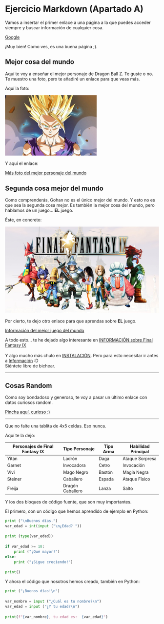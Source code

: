 # Ejercicio Markdown (Apartado A)

Vamos a insertar el primer enlace a una página a la que puedes acceder siempre y buscar información de cualquier cosa.

[Google](https://www.google.com/)

¡Muy bien! Como ves, es una buena página ;).

## Mejor cosa del mundo

Aquí te voy a enseñar el mejor personaje de Dragon Ball Z. Te guste o no.
Te muestro una foto, pero te añadiré un enlace para que veas más.

Aquí la foto:

<img src= "/img/Gohan SS2.jpg" width= "300">

Y aquí el enlace:

[Más foto del mejor personaje del mundo](https://www.google.com/search?q=gohan+ssj2&client=firefox-b-d&sxsrf=AJOqlzVlUhlNTA0OdsvAn_aS18qmlHAwSA:1678867987876&source=lnms&tbm=isch&sa=X&ved=2ahUKEwjE66rQvt39AhWDSUEAHTZYB2kQ_AUoAXoECAEQAw&biw=1235&bih=953)

## Segunda cosa mejor del mundo

Como comprenderás, Gohan no es el único mejor del mundo.
Y esto no es que sea la segunda cosa mejor. Es también la mejor cosa del mundo, pero hablamos de un juego... <strong>EL</strong> juego.

Éste, en concreto:

<img src= "/img/Final Fantasy IX.jpeg" width= "600">

Por cierto, te dejo otro enlace para que aprendas sobre <strong>EL</strong> juego.

[Información del mejor juego del mundo](https://finalfantasy.fandom.com/es/wiki/Final_Fantasy_IX)

A todo esto... te he dejado algo interesante en [INFORMACIÓN sobre Final Fantasy IX](información.md)<br>
<br>
Y algo mucho más chulo en [INSTALACIÓN](instalacion.md). Pero para esto necesitar ir antes a [Información](informacion.md) :D <br>
Siéntete libre de bichear.

--------------------------------------------------------------------------------------

## Cosas Random

Como soy bondadoso y generoso, te voy a pasar un último enlace con datos curiosos random.

[Pincha aquí, curioso :)](https://www.cosmopolitan.com/es/consejos-planes/planes-ocio/a41078807/datos-curiosos-impresionar/)

--------------------------------------------------------------------------------------

Que no falte una tablita de 4x5 celdas. Eso nunca.

Aquí te la dejo:

| Personajes de Final Fantasy IX | Tipo Personaje | Tipo Arma | Habilidad Principal |
|-----------|-----------|-----------|-----------|
| Yitán | Ladrón | Daga | Ataque Sorpresa |
| Garnet | Invocadora | Cetro | Invocación |
| Vivi | Mago Negro | Bastón | Magia Negra |
| Steiner | Caballero | Espada | Ataque Físico |
| Freija | Dragón Caballero | Lanza | Salto |

Y los dos bloques de código fuente, que son muy importantes.

El primero, con un código que hemos aprendido de ejemplo en Python:

``````py
print ("\nBuenos días.")
var_edad = int(input ("\n¿Edad? "))

print (type(var_edad))

if var_edad >= 18:
    print ("¡Qué mayor!")
else:
    print ("¡Sigue creciendo!")

print()
``````

Y ahora el código que nosotros hemos creado, también en Python:

``````py
print ("¡Buenos días!\n")

var_nombre = input ("¿Cuál es tu nombre?\n")
var_edad = input ("¿Y tu edad?\n")

print(f"{var_nombre}, tu edad es:  {var_edad}")
``````
